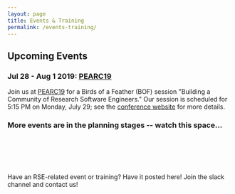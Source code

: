 ```yaml
---
layout: page
title: Events & Training
permalink: /events-training/
---
```


## Upcoming Events

### Jul 28 - Aug 1 2019: [PEARC19](https://www.pearc19.pearc.org/)  ###
Join us at [PEARC19](https://www.pearc19.pearc.org/) for a Birds of a Feather (BOF) 
session "Building a Community of Research Software Engineers."  Our session is
scheduled for 5:15 PM on Monday, July 29; see
the [conference website](https://www.pearc19.pearc.org/) for more details.

### More events are in the planning stages -- watch this space...

<br> <br> <br> <br>


Have an RSE-related event or training?  Have it posted here!  Join the slack channel and contact us!



